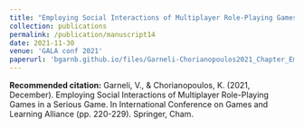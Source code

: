 ```yaml
---
title: "Employing Social Interactions of Multiplayer Role-Playing Games in a Serious Game. The Case of maSters of AIR (SAIR)"
collection: publications
permalink: /publication/manuscript14
date: 2021-11-30
venue: 'GALA conf 2021'
paperurl: 'bgarnb.github.io/files/Garneli-Chorianopoulos2021_Chapter_EmployingSocialInteractionsOfM.pdf'
---
```


<b> Recommended citation:</b> Garneli, V., & Chorianopoulos, K. (2021, December). Employing Social Interactions of Multiplayer Role-Playing Games in a Serious Game. In International Conference on Games and Learning Alliance (pp. 220-229). Springer, Cham.
